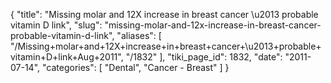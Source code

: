 {
  "title": "Missing molar and 12X increase in breast cancer \u2013 probable vitamin D link",
  "slug": "missing-molar-and-12x-increase-in-breast-cancer-probable-vitamin-d-link",
  "aliases": [
    "/Missing+molar+and+12X+increase+in+breast+cancer+\u2013+probable+vitamin+D+link+Aug+2011",
    "/1832"
  ],
  "tiki_page_id": 1832,
  "date": "2011-07-14",
  "categories": [
    "Dental",
    "Cancer - Breast"
  ]
}

